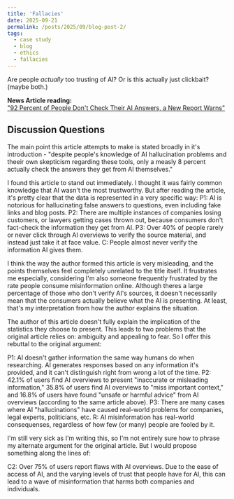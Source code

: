 ```yaml
---
title: 'Fallacies'
date: 2025-09-21
permalink: /posts/2025/09/blog-post-2/
tags:
  - case study
  - blog
  - ethics
  - fallacies
---
```


Are people *actually* too trusting of AI? Or is this actually just clickbait? (maybe both.)

**News Article reading:**  
["92 Percent of People Don't Check Their AI Answers, a New Report Warns"](https://www.inc.com/jessica-stillman/are-you-too-trusting-of-ai-answers-92-percent-of-people-dont-check-it-for-accuracy/91209990)

Discussion Questions
---

The main point this article attempts to make is stated broadly in it's introduction - "despite people's knowledge of AI hallucination problems and theeir own skepticism regarding these tools, only a measly 8 percent actually check the answers they get from AI themselves."  

I found this article to stand out immediately. I thought it was fairly common knowledge that AI wasn't the most trustworthy. But after reading the article, it's pretty clear that the data is represented in a very specific way:
P1: AI is notorious for hallucinating false answers to questions, even including fake links and blog posts.
P2: There are multiple instances of companies losing customers, or lawyers getting cases thrown out, because consumers don't fact-check the information they get from AI.
P3: Over 40% of people rarely or never click through AI overviews to verify the source material, and instead just take it at face value. 
C: People almost never verify the information AI gives them.

I think the way the author formed this article is very misleading, and the points themselves feel completely unrelated to the title itself. It frustrates me especially, considering I'm also someone frequently frustrated by the rate people consume misinformation online. Although theres a large percentage of those who don't verify AI's sources, it doesn't necessarily mean that the consumers actually believe what the AI is presenting. At least, that's my interpretation from how the author explains the situation.

The author of this article doesn't fully explain the implication of the statistics they choose to present. This leads to two problems that the original article relies on: ambiguity and appealing to fear. So I offer this rebuttal to the original argument:

P1: AI doesn't gather information the same way humans do when researching. AI generates responses based on any information it's provided, and it can't distinguish right from wrong a lot of the time.
P2: 42.1% of users find AI overviews to present "inaccurate or misleading information," 35.8% of users find AI overviews to "miss important context," and 16.8% of users have found "unsafe or harmful advice" from AI overviews (according to the same article above).
P3: There are many cases where AI "hallucinations" have caused real-world problems for companies, legal experts, politicians, etc.
R: AI misinformation has real-world consequenses, regardless of how few (or many) people are fooled by it.

I'm still very sick as I'm writing this, so I'm not entirely sure how to phrase my alternate argument for the original article. But I would propose something along the lines of:  

C2: Over 75% of users report flaws with AI overviews. Due to the ease of access of AI, and the varying levels of trust that people have for AI, this can lead to a wave of misinformation that harms both companies and individuals.